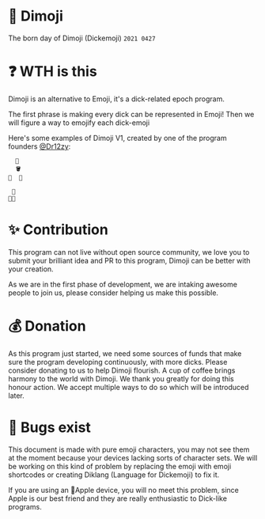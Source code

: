 # 🍄 Dimoji
The born day of Dimoji (Dickemoji) `2021 0427`

# ❓ WTH is this
Dimoji is an alternative to Emoji, it's a dick-related epoch program.

The first phrase is making every dick can be represented in Emoji! Then we will figure a way to emojify each dick-emoji

Here's some examples of Dimoji V1, created by one of the program founders [@Dr12zy](https://github.com/Dr12zy):

```
  🍄
  🪣
🥚  🥚
```

```
 🍄
🥚🥚
```

# ✨ Contribution
This program can not live without open source community, we love you to submit your brilliant idea and PR to this program, Dimoji can be better with your creation.

As we are in the first phase of development, we are intaking awesome people to join us, please consider helping us make this possible.


# 💰 Donation
As this program just started, we need some sources of funds that make sure the program developing continuously, with more dicks. Please consider donating to us to help Dimoji flourish. A cup of coffee brings harmony to the world with Dimoji. We thank you greatly for doing this honour action. We accept multiple ways to do so which will be introduced later.

# 🐞 Bugs exist
This document is made with pure emoji characters, you may not see them at the moment because your devices lacking sorts of character sets. We will be working on this kind of problem by replacing the emoji with emoji shortcodes or creating Diklang (Language for Dickemoji) to fix it.

If you are using an Apple device, you will no meet this problem, since Apple is our best friend and they are really enthusiastic to Dick-like programs.
